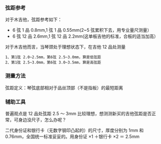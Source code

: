 ### 弦距参考

对于木吉他，弦距参考如下：

- 6 弦 1 品 0.8mm,1 弦 1 品 0.55mm(2~5 弦累积下去，用专业量尺测量）
- 6 弦 12 品 2.6mm,1 弦 12 品 2.2mm(这单板吉他的标准，合板的适当加高）

对于木吉他而言，当琴颈处于理想状态下，在吉他 12 品处测量

    1、第1弦 2.0~2.5mm，第6弦 2.5~3.0mm，算是低弦距
    2、第1弦 2.5~3.0mm，第6弦 3.0~3.5mm，算是高弦距

### 测量方法

弦距定义：琴弦底部相对于品丝顶部（不是指板）的最短距离

### 辅助工具

普遍观点是 12 品处弦距 2.5 ～ 3mm 比较理想，想测测新买的吉他弦距是否正常，可身边没尺子，怎么办呢？

二代身份证和银行卡（无数字钢印凸起的）的尺寸，厚度分别为 1mm 和 0.76mm，全国统一标准妥妥的。用身份证 ×1 ＋银行卡 ×2 ＝ 2.5mm
